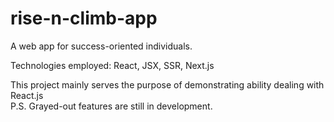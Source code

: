 # rise-n-climb-app
A web app for success-oriented individuals.

Technologies employed: React, JSX, SSR, Next.js <br />

This project mainly serves the purpose of demonstrating ability dealing with React.js <br />
P.S. Grayed-out features are still in development.
